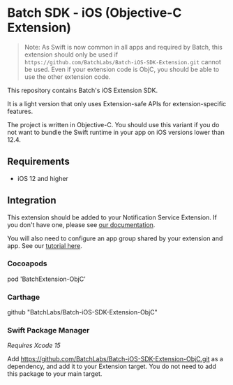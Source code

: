 # Batch SDK - iOS (Objective-C Extension)

>Note: As Swift is now common in all apps and required by Batch, this extension should only be used if `https://github.com/BatchLabs/Batch-iOS-SDK-Extension.git` cannot be used. Even if your extension code is ObjC, you should be able to use the other extension code.

This repository contains Batch's iOS Extension SDK.

It is a light version that only uses Extension-safe APIs for extension-specific features.

The project is written in Objective-C. You should use this variant if you do not want to bundle the Swift runtime in your app on iOS versions lower than 12.4.

## Requirements

- iOS 12 and higher

## Integration

This extension should be added to your Notification Service Extension. If you don't have one, please see [our documentation](https://doc.batch.com/ios/sdk-integration/rich-notifications-setup).

You will also need to configure an app group shared by your extension and app. See our [tutorial here](https://doc.batch.com/ios/advanced/app-groups).

### Cocoapods

pod 'BatchExtension-ObjC'

### Carthage

github "BatchLabs/Batch-iOS-SDK-Extension-ObjC"

### Swift Package Manager

_Requires Xcode 15_

Add https://github.com/BatchLabs/Batch-iOS-SDK-Extension-ObjC.git as a dependency, and add it to your Extension target.
You do not need to add this package to your main target.
